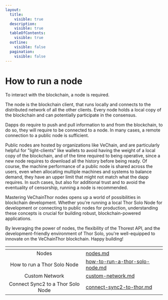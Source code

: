 ```yaml
---
layout:
  title:
    visible: true
  description:
    visible: true
  tableOfContents:
    visible: true
  outline:
    visible: false
  pagination:
    visible: false
---
```


# How to run a node

To interact with the blockchain, a node is required.&#x20;

The node is the blockchain client, that runs locally and connects to the distributed network of all the other clients. Every node holds a local copy of the blockchain and can potentially participate in the consensus.&#x20;

Dapps do require to push and pull information to and from the blockchain, to do so, they will require to be connected to a node. In many cases, a remote connection to a public node is sufficient.&#x20;

Public nodes are hosted by organizations like VeChain, and are particularly helpful for "light-clients" like wallets to avoid having the weight of a local copy of the blockchain, and of the time required to being operative, since a new node requires to download all the history before being ready. Of course, the machine performance of a public node is shared across the users, even when allocating multiple machines and systems to balance demand, they have an upper limit that might not match what the dapp requires. In such cases, but also for additional trust and to avoid the eventuality of censorship, running a node is recommended.

Mastering VeChainThor nodes opens up a world of possibilities in blockchain development. Whether you're running a local Thor Solo Node for development or connecting to public nodes for production, understanding these concepts is crucial for building robust, blockchain-powered applications.

By leveraging the power of nodes, the flexibility of the Thorest API, and the development-friendly environment of Thor Solo, you're well-equipped to innovate on the VeChainThor blockchain. Happy building!

<table data-view="cards"><thead><tr><th align="center"></th><th data-hidden data-card-target data-type="content-ref"></th></tr></thead><tbody><tr><td align="center">Nodes</td><td><a href="nodes.md">nodes.md</a></td></tr><tr><td align="center">How to run a Thor Solo Node</td><td><a href="how-to-run-a-thor-solo-node.md">how-to-run-a-thor-solo-node.md</a></td></tr><tr><td align="center">Custom Network</td><td><a href="custom-network.md">custom-network.md</a></td></tr><tr><td align="center">Connect Sync2 to a Thor Solo Node</td><td><a href="connect-sync2-to-thor.md">connect-sync2-to-thor.md</a></td></tr></tbody></table>

